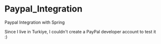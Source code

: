 # Paypal_Integration
Paypal Integration with Spring


Since I live in Turkiye, I couldn't create a PayPal developer account to test it :)
